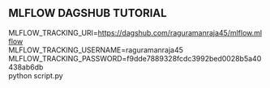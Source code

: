 ## MLFLOW DAGSHUB TUTORIAL

MLFLOW_TRACKING_URI=https://dagshub.com/raguramanraja45/mlflow.mlflow \
MLFLOW_TRACKING_USERNAME=raguramanraja45 \
MLFLOW_TRACKING_PASSWORD=f9dde7889328fcdc3992bed0028b5a40438ab6db \
python script.py